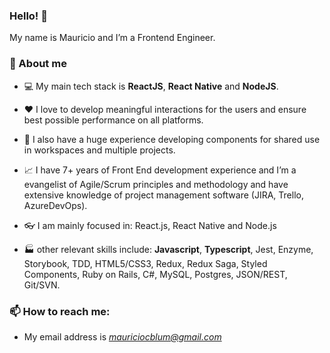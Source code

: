 ### Hello! 👋

My name is Mauricio and I’m a Frontend Engineer.

### :man: About me 

- :computer: My main tech stack is **ReactJS**, **React Native** and **NodeJS**.

- :heart: I love to develop meaningful interactions for the users and ensure best possible performance on all platforms.

- :iphone: I also have a huge experience developing components for shared use in workspaces and multiple projects.

- :chart_with_upwards_trend: I have 7+ years of Front End development experience and I’m a evangelist of Agile/Scrum principles and methodology and have extensive knowledge of project management software (JIRA, Trello, AzureDevOps).

- :eyeglasses: I am mainly focused in: React.js, React Native and Node.js

- :factory: other relevant skills include: **Javascript**, **Typescript**, Jest, Enzyme, Storybook, TDD, HTML5/CSS3, Redux, Redux Saga, Styled Components, Ruby on Rails, C#, MySQL, Postgres, JSON/REST, Git/SVN. 

### 📫 How to reach me:

- My email address is *mauriciocblum@gmail.com*

<!-- Here are some ideas to get you started:

- 🔭 I’m currently working on ...
- 🌱 I’m currently learning ...
- 👯 I’m looking to collaborate on ...
- 🤔 I’m looking for help with ...
- 💬 Ask me about ...
- 📫 How to reach me: ...
- 😄 Pronouns: ...
- ⚡ Fun fact: ...
-->
